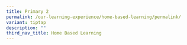 ```yaml
---
title: Primary 2
permalink: /our-learning-experience/home-based-learning/permalink/
variant: tiptap
description: ""
third_nav_title: Home Based Learning
---
```

